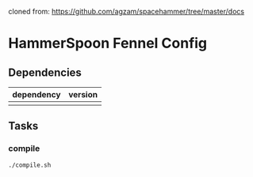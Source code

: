 cloned from: https://github.com/agzam/spacehammer/tree/master/docs

# HammerSpoon Fennel Config

## Dependencies

| dependency | version |
|------------|---------|
|            |         |


## Tasks

### compile

```shell
./compile.sh
```
